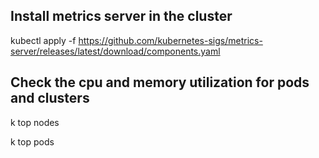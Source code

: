 ## Install metrics server in the cluster
kubectl apply -f https://github.com/kubernetes-sigs/metrics-server/releases/latest/download/components.yaml

## Check the cpu and memory utilization for pods and clusters
k top nodes


k top pods
